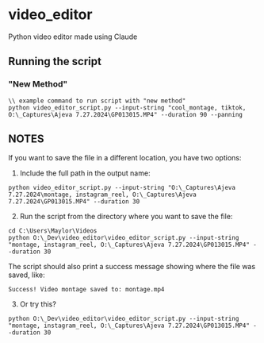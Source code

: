 # video_editor
Python video editor made using Claude

## Running the script

### "New Method"
```
\\ example command to run script with "new method"
python video_editor_script.py --input-string "cool_montage, tiktok, O:\_Captures\Ajeva 7.27.2024\GP013015.MP4" --duration 90 --panning
```

## NOTES
If you want to save the file in a different location, you have two options:

1. Include the full path in the output name:
```
python video_editor_script.py --input-string "O:\_Captures\Ajeva 7.27.2024\montage, instagram_reel, O:\_Captures\Ajeva 7.27.2024\GP013015.MP4" --duration 30
```

2. Run the script from the directory where you want to save the file:
```
cd C:\Users\Maylor\Videos
python O:\_Dev\video_editor\video_editor_script.py --input-string "montage, instagram_reel, O:\_Captures\Ajeva 7.27.2024\GP013015.MP4" --duration 30
```

The script should also print a success message showing where the file was saved, like:
```
Success! Video montage saved to: montage.mp4
```

3. Or try this?
```
python O:\_Dev\video_editor\video_editor_script.py --input-string "montage, instagram_reel, O:\_Captures\Ajeva 7.27.2024\GP013015.MP4" --duration 30
```